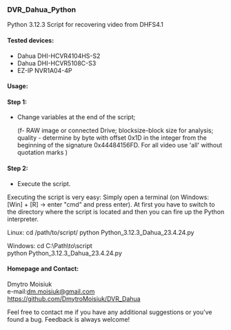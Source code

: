 ### DVR_Dahua_Python
Python 3.12.3
Script for recovering video from DHFS4.1

#### Tested devices:

- Dahua DHI-HCVR4104HS-S2
- Dahua DHI-HCVR5108C-S3
- EZ-IP NVR1A04-4P


#### Usage:

#### Step 1:
- Change variables at the end of the script;

    (f- RAW image or connected Drive; 
  blocksize-block size for analysis; 
  quality - determine by byte with offset 0x1D in the integer from the beginning of the signature 0x44484156FD. For all video use 'all' without quotation marks ) 

#### Step 2:
- Execute the script.

Executing the script is very easy: Simply open a terminal (on Windows: [Win] + [R] -> enter "cmd" and press enter). At first you have to switch to the directory where the script is located and then you can fire up the Python interpreter.

 Linux:
cd /path/to/script/
python Python_3.12.3_Dahua_23.4.24.py 

 Windows:
cd C:\Path\to\script\
python Python_3.12.3_Dahua_23.4.24.py



#### Homepage and Contact:

Dmytro Moisiuk  
e-mail:dm.moisiuk@gmail.com
https://github.com/DmytroMoisiuk/DVR_Dahua

Feel free to contact me if you have any additional suggestions or you've found a bug. Feedback is always welcome! 
